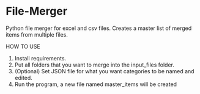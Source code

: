 # File-Merger
Python file merger for excel and csv files. Creates a master list of merged items from multiple files.


HOW TO USE

1. Install requirements.
2. Put all folders that you want to merge into the input_files folder.
3. (Optional) Set JSON file for what you want categories to be named and edited.
4. Run the program, a new file named master_items will be created

